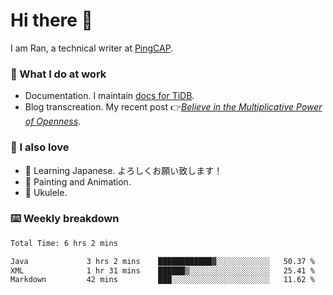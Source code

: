 # Hi there 👋

I am Ran, a technical writer at [PingCAP](https://pingcap.com/).

### 📝 What I do at work

- Documentation. I maintain [docs for TiDB](https://github.com/pingcap/docs).
- Blog transcreation. My recent post 👉[*Believe in the Multiplicative Power of Openness*](https://pingcap.com/blog/believe-in-the-multiplicative-power-of-openness-open-source-community).

### 🤠 I also love

- 💬 Learning Japanese. よろしくお願い致します！
- 🎨 Painting and Animation.
- 🎵 Ukulele.

### ⌨️ Weekly breakdown

<!--START_SECTION:waka-->

```txt
Total Time: 6 hrs 2 mins

Java             3 hrs 2 mins    ████████████▓░░░░░░░░░░░░   50.37 %
XML              1 hr 31 mins    ██████▒░░░░░░░░░░░░░░░░░░   25.41 %
Markdown         42 mins         ███░░░░░░░░░░░░░░░░░░░░░░   11.62 %
```

<!--END_SECTION:waka-->
